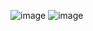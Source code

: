 ![image](https://github.com/Rahul-chaurasiya/Leetcode-Practice-Problem/assets/77222540/5baad888-5826-4544-88f5-b951b3acae3c)
![image](https://github.com/Rahul-chaurasiya/Leetcode-Practice-Problem/assets/77222540/3f5900fe-0729-4de9-9788-3f3edbffc437)
